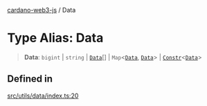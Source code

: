 [cardano-web3-js](../index.md) / Data

# Type Alias: Data

> **Data**: `bigint` \| `string` \| [`Data`](Data.md)[] \| `Map`\<[`Data`](Data.md), [`Data`](Data.md)\> \| [`Constr`](../classes/Constr.md)\<[`Data`](Data.md)\>

## Defined in

[src/utils/data/index.ts:20](https://github.com/xray-network/cardano-web3-js/blob/0efa60054f9e70c553f4bc789b93f1afba32576f/src/utils/data/index.ts#L20)
